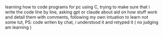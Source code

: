 learning how to code programs for pc using C, trying to make sure that i write the code line by line, asking gpt or claude about aid on how stuff work and detail them with comments, following my own intuation to learn not some tut, 
PS: code writen by chat, i understood it and retyped it ( no judging am learning )
